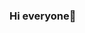 ### Hi everyone👋

<!--
**chenyyyang/chenyyyang** is a ✨ _special_ ✨ repository because its `README.md` (this file) appears on your GitHub profile.


    
[![Anurag's GitHub stats](https://github-readme-stats.vercel.app/api?username=chenyyyang&count_private=true&show_icons=true)](https://github.com/anuraghazra/github-readme-stats)

## blogs
- [2021](https://github.com/chenyyyang/chenyyyang/blob/main/blog2021.md)
